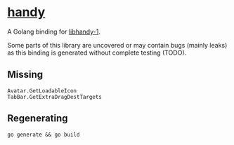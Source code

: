 # [handy](https://godoc.org/github.com/diamondburned/handy)

A Golang binding for [libhandy-1](https://gnome.pages.gitlab.gnome.org/libhandy/).

Some parts of this library are uncovered or may contain bugs (mainly leaks) as
this binding is generated without complete testing (TODO).

## Missing

```
Avatar.GetLoadableIcon
TabBar.GetExtraDragDestTargets
```

## Regenerating

`go generate && go build`
